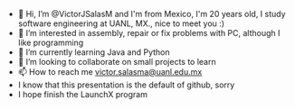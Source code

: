- 👋 Hi, I’m @VictorJSalasM and I'm from Mexico, I'm 20 years old, I study software engineering at UANL, MX., nice to meet you :)
- 👀 I’m interested in assembly, repair or fix problems with PC, although I like programming
- 🌱 I’m currently learning Java and Python
- 💞️ I’m looking to collaborate on small projects to learn
- 📫 How to reach me victor.salasma@uanl.edu.mx
- I know that this presentation is the default of github, sorry
- I hope finish the LaunchX program
<!---
VictorJSalasM/VictorJSalasM is a ✨ special ✨ repository because its `README.md` (this file) appears on your GitHub profile.
You can click the Preview link to take a look at your changes.
--->
